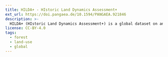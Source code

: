 ```yaml
---
title: HILDA+ - HIstoric Land Dynamics Assessment+
ext_url: https://doi.pangaea.de/10.1594/PANGAEA.921846
description: >-
  HILDA+ (HIstoric Land Dynamics Assessment+) is a global dataset on annual land use/cover change between 1960-2019 at 1 km spatial resolution. It is based on a data-driven reconstruction approach and integrates multiple open data streams (from high-resolution remote sensing, long-term land use reconstructions and statistics). It covers six generic land use/cover categories: 1: Urban areas, 2: Cropland, 3: Pasture/rangeland, 4: Forest, 5: Unmanaged grass/shrubland, 6: Sparse/no vegetation.
license: CC-BY-4.0
tags:
  - forest
  - land-use
  - global
---
```

